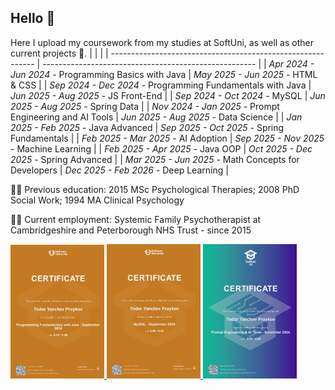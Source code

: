 ## Hello 👋 
Here I upload my coursework from my studies at SoftUni, as well as other current projects 🚀.
|                                                             |                                                       |
| ----------------------------------------------------------- | ----------------------------------------------------- |
| *Apr 2024 - Jun 2024* - Programming Basics with Java        | *May 2025 - Jun 2025* - HTML & CSS                    |
| *Sep 2024 - Dec 2024* - Programming Fundamentals with Java  | *Jun 2025 - Aug 2025* - JS Front-End                  |
| *Sep 2024 - Oct 2024* - MySQL                               | *Jun 2025 - Aug 2025* - Spring Data                   |
| *Nov 2024 - Jan 2025* - Prompt Engineering and AI Tools     | *Jun 2025 - Aug 2025* - Data Science                  |
| *Jan 2025 - Feb 2025* - Java Advanced                       | *Sep 2025 - Oct 2025* - Spring Fundamentals           |
| *Feb 2025 - Mar 2025* - AI Adoption                         | *Sep 2025 - Nov 2025* - Machine Learning              |
| *Feb 2025 - Apr 2025* - Java OOP                            | *Oct 2025 - Dec 2025* - Spring Advanced               |
| *Mar 2025 - Jun 2025* - Math Concepts for Developers        | *Dec 2025 - Feb 2026* - Deep Learning                 |


👨‍🎓 Previous education: 2015 MSc Psychological Therapies; 2008 PhD Social Work; 1994 MA Clinical Psychology

🧑‍💼 Current employment: Systemic Family Psychotherapist at Cambridgeshire and Peterborough NHS Trust - since 2015

<a href="https://github.com/tproykov/certificates/blob/main/Programming%20Fundamentals%20with%20Java%20-%20September%202024.jpeg">
  <img src="https://github.com/tproykov/certificates/blob/main/Programming%20Fundamentals%20with%20Java%20-%20September%202024.jpeg" width="150">
</a>

<a href="https://github.com/tproykov/certificates/blob/main/MySQL%20-%20September%202024%20-%20Certificate.jpeg">
  <img src="https://github.com/tproykov/certificates/blob/main/MySQL%20-%20September%202024%20-%20Certificate.jpeg" width="150">
</a>

<a href="https://github.com/tproykov/certificates/blob/main/Prompt%20Engineering%20%26%20AI%20Tools%20-%20November%202024%20-%20Certificate.jpg">
  <img src="https://github.com/tproykov/certificates/blob/main/Prompt%20Engineering%20%26%20AI%20Tools%20-%20November%202024%20-%20Certificate.jpg" width="150">
</a>


<!--
**tproykov/tproykov** is a ✨ _special_ ✨ repository because its `README.md` (this file) appears on your GitHub profile.

Here are some ideas to get you started:

- 🔭 I’m currently working on ...
- 🌱 I’m currently learning ...
- 👯 I’m looking to collaborate on ...
- 🤔 I’m looking for help with ...
- 💬 Ask me about ...
- 📫 How to reach me: ...
- 😄 Pronouns: ...
- ⚡ Fun fact: ...
-->
